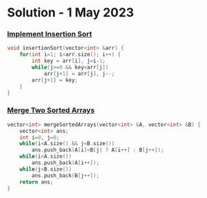 # Solution - 1 May 2023

### [Implement Insertion Sort](https://workat.tech/problem-solving/practice/implement-insertion-sort)

```cpp
void insertionSort(vector<int> &arr) {
	for(int i=1; i<arr.size(); i++) {
		int key = arr[i], j=i-1;
		while(j>=0 && key<arr[j])
			arr[j+1] = arr[j], j--;
		arr[j+1] = key;
	}
}
```

### [Merge Two Sorted Arrays](https://workat.tech/problem-solving/practice/merge-two-sorted-arrays)

```cpp
vector<int> mergeSortedArrays(vector<int> &A, vector<int> &B) {
	vector<int> ans;
	int i=0, j=0;
	while(i<A.size() && j<B.size())
		ans.push_back(A[i]<B[j] ? A[i++] : B[j++]);
	while(i<A.size())
		ans.push_back(A[i++]);
	while(j<B.size())
		ans.push_back(B[j++]);
	return ans;
}
```
